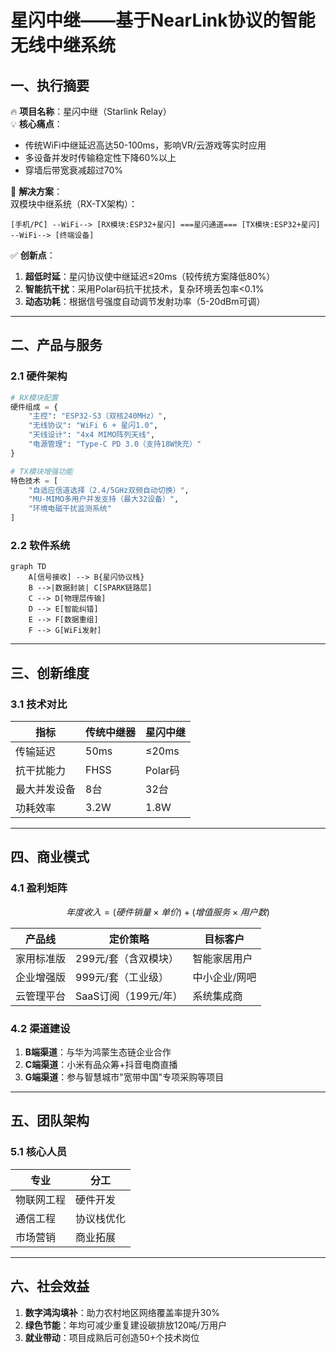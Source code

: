 # 星闪中继——基于NearLink协议的智能无线中继系统

## 一、执行摘要
🔥 **项目名称**：星闪中继（Starlink Relay）  
💡 **核心痛点**：  
- 传统WiFi中继延迟高达50-100ms，影响VR/云游戏等实时应用  
- 多设备并发时传输稳定性下降60%以上  
- 穿墙后带宽衰减超过70%  

🚀 **解决方案**：  
双模块中继系统（RX-TX架构）：  
```
[手机/PC] --WiFi--> [RX模块:ESP32+星闪] ===星闪通道=== [TX模块:ESP32+星闪] --WiFi--> [终端设备]
```
✅ **创新点**：  
1. **超低时延**：星闪协议使中继延迟≤20ms（较传统方案降低80%）  
2. **智能抗干扰**：采用Polar码抗干扰技术，复杂环境丢包率<0.1%  
3. **动态功耗**：根据信号强度自动调节发射功率（5-20dBm可调）  

---

## 二、产品与服务
### 2.1 硬件架构
```python
# RX模块配置
硬件组成 = {
    "主控": "ESP32-S3（双核240MHz）",
    "无线协议": "WiFi 6 + 星闪1.0",
    "天线设计": "4x4 MIMO阵列天线",
    "电源管理": "Type-C PD 3.0（支持18W快充）"
}

# TX模块增强功能
特色技术 = [
    "自适应信道选择（2.4/5GHz双频自动切换）",
    "MU-MIMO多用户并发支持（最大32设备）",
    "环境电磁干扰监测系统"
]
```

### 2.2 软件系统
```mermaid
graph TD
    A[信号接收] --> B{星闪协议栈}
    B -->|数据封装| C[SPARK链路层]
    C --> D[物理层传输]
    D --> E[智能纠错]
    E --> F[数据重组]
    F --> G[WiFi发射]
```

---

## 三、创新维度
### 3.1 技术对比
| 指标         | 传统中继器 | 星闪中继 |
|--------------|------------|----------|
| 传输延迟     | 50ms       | ≤20ms    |
| 抗干扰能力   | FHSS       | Polar码  |
| 最大并发设备 | 8台        | 32台     |
| 功耗效率     | 3.2W       | 1.8W     |

---

## 四、商业模式
### 4.1 盈利矩阵
```math
年度收入 = (硬件销量 × 单价) + (增值服务 × 用户数)
```
| 产品线       | 定价策略          | 目标客户           |
|--------------|-------------------|--------------------|
| 家用标准版   | 299元/套（含双模块）| 智能家居用户       |
| 企业增强版   | 999元/套（工业级） | 中小企业/网吧      |
| 云管理平台   | SaaS订阅（199元/年）| 系统集成商         |

### 4.2 渠道建设
1. **B端渠道**：与华为鸿蒙生态链企业合作
2. **C端渠道**：小米有品众筹+抖音电商直播  
3. **G端渠道**：参与智慧城市"宽带中国"专项采购等项目  

---

## 五、团队架构
### 5.1 核心人员
| 专业           | 分工               |
|----------------|--------------------|
| 物联网工程     | 硬件开发           |
| 通信工程       | 协议栈优化         |
| 市场营销       | 商业拓展           |

---

## 六、社会效益
1. **数字鸿沟填补**：助力农村地区网络覆盖率提升30%  
2. **绿色节能**：年均可减少重复建设碳排放120吨/万用户  
3. **就业带动**：项目成熟后可创造50+个技术岗位  
